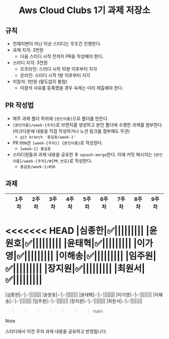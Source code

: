 
<div align="center">
	<h1>Aws Cloud Clubs 1기 과제 저장소</h1>
</div>

## 규칙
- 천재지변이 아닌 이상 스터디는 무조건 진행한다.
- 과제 지각: 3천원
  - 다음 스터디 시작 전까지 PR을 작성해야 한다.
- 스터디 지각: 3천원
  - 오프라인: 스터디 시작 10분 이후부터 지각
  - 온라인: 스터디 시작 1분 이후부터 지각  
- 미참석: 1만원 (말도없이 불참)
  - 미참석 사유를 등록했을 경우 숙제는 미리 제출해야 한다.

## PR 작성법
- 매주 과제 폴더 하위에 `{본인이름}`으로 폴더를 만든다.
- `{본인이름}/week-{주차}`로 브랜치를 생성하고 본인 폴더에 수행한 과제를 첨부한다. (마크다운에 내용을 직접 작성하거나 노션 링크를 첨부해도 무관)
	- `git branch '홍길동/week-1'`
- PR title은 `[week-{주차}] {본인이름}`로 작성한다.
	- `[week-1] 홍길동`
- 스터디원들과 과제 내용을 공유한 후 `squash-merge`한다. 이때 커밋 메시지는 `{본인이름}/week-{주차}/#{PR_번호}`로 작성한다.
	- `홍길동/week-1/#36`

## 과제

| |1주차|2주차|3주차|4주차|5주차|6주차|7주차|8주차|9주차|
|:---:|:---:|:---:|:---:|:---:|:---:|:---:|:---:|:---:|:---:|
<<<<<<< HEAD
|심종한|✅|||||||||
|윤원호|✅|||||||||
|윤태혁|✅|||||||||
|이가영|✅|||||||||
|이해송|✅|||||||||
|임주원|✅|||||||||
|장지원|✅|||||||||
|최원서|✅|||||||||
=======
|심종한|✅|✅||||||||
|윤원호|✅|✅||||||||
|윤태혁|✅|✅||||||||
|이가영|✅|✅||||||||
|이해송|✅|✅||||||||
|임주원|✅|✅||||||||
|장지원|✅|✅||||||||
|최원서|✅|✅||||||||
>>>>>>> main

> [!NOTE]
> 스터디에서 이전 주차 과제 내용을 공유하고 반영됩니다.
